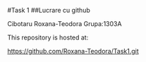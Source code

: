 
#Task 1
##Lucrare cu github

Cibotaru Roxana-Teodora
Grupa:1303A

This repository is hosted at:

https://github.com/Roxana-Teodora/Task1.git